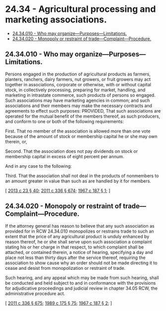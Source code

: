 # 24.34 - Agricultural processing and marketing associations.
* [24.34.010 - Who may organize—Purposes—Limitations.](#2434010---who-may-organizepurposeslimitations)
* [24.34.020 - Monopoly or restraint of trade—Complaint—Procedure.](#2434020---monopoly-or-restraint-of-tradecomplaintprocedure)
## 24.34.010 - Who may organize—Purposes—Limitations.
Persons engaged in the production of agricultural products as farmers, planters, ranchers, dairy farmers, nut growers, or fruit growers may act together in associations, corporate or otherwise, with or without capital stock, in collectively processing, preparing for market, handling, and marketing in intrastate commerce, such products of persons so engaged. Such associations may have marketing agencies in common; and such associations and their members may make the necessary contracts and agreements to effect such purposes: PROVIDED, That such associations are operated for the mutual benefit of the members thereof, as such producers, and conform to one or both of the following requirements:

First. That no member of the association is allowed more than one vote because of the amount of stock or membership capital he or she may own therein, or,

Second. That the association does not pay dividends on stock or membership capital in excess of eight percent per annum.

And in any case to the following:

Third. That the association shall not deal in the products of nonmembers to an amount greater in value than such as are handled by it for members.

\[ [2013 c 23 § 40](https://lawfilesext.leg.wa.gov/biennium/2013-14/Pdf/Bills/Session%20Laws/Senate/5077-S.SL.pdf?cite=2013%20c%2023%20§%2040); [2011 c 336 § 674](https://lawfilesext.leg.wa.gov/biennium/2011-12/Pdf/Bills/Session%20Laws/Senate/5045.SL.pdf?cite=2011%20c%20336%20§%20674); [1967 c 187 § 1](https://leg.wa.gov/CodeReviser/documents/sessionlaw/1967c187.pdf?cite=1967%20c%20187%20§%201); \]

## 24.34.020 - Monopoly or restraint of trade—Complaint—Procedure.
If the attorney general has reason to believe that any such association as provided for in RCW 24.34.010 monopolizes or restrains trade to such an extent that the price of any agricultural product is unduly enhanced by reason thereof, he or she shall serve upon such association a complaint stating his or her charge in that respect, to which complaint shall be attached, or contained therein, a notice of hearing, specifying a day and place not less than thirty days after the service thereof, requiring the association to show cause why an order should not be made directing it to cease and desist from monopolization or restraint of trade.

Such hearing, and any appeal which may be made from such hearing, shall be conducted and held subject to and in conformance with the provisions for adjudicative proceedings and judicial review in chapter 34.05 RCW, the administrative procedure act.

\[ [2011 c 336 § 675](https://lawfilesext.leg.wa.gov/biennium/2011-12/Pdf/Bills/Session%20Laws/Senate/5045.SL.pdf?cite=2011%20c%20336%20§%20675); [1989 c 175 § 75](https://leg.wa.gov/CodeReviser/documents/sessionlaw/1989c175.pdf?cite=1989%20c%20175%20§%2075); [1967 c 187 § 2](https://leg.wa.gov/CodeReviser/documents/sessionlaw/1967c187.pdf?cite=1967%20c%20187%20§%202); \]

